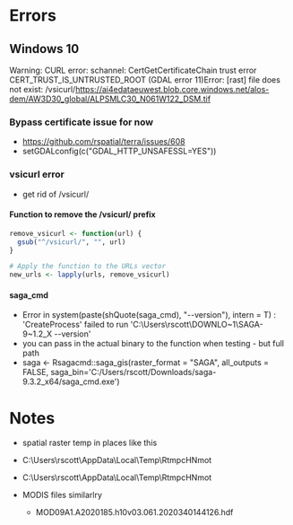# Errors
## Windows 10

Warning: CURL error: schannel: CertGetCertificateChain trust error CERT_TRUST_IS_UNTRUSTED_ROOT (GDAL error 11)Error: [rast] file does not exist: /vsicurl/https://ai4edataeuwest.blob.core.windows.net/alos-dem/AW3D30_global/ALPSMLC30_N061W122_DSM.tif

### Bypass certificate issue for now
- https://github.com/rspatial/terra/issues/608
- setGDALconfig(c("GDAL_HTTP_UNSAFESSL=YES"))

### vsicurl error
- get rid of /vsicurl/

#### Function to remove the /vsicurl/ prefix
```R
remove_vsicurl <- function(url) {
  gsub("^/vsicurl/", "", url)
}

# Apply the function to the URLs vector
new_urls <- lapply(urls, remove_vsicurl)
```

#### saga_cmd
- Error in system(paste(shQuote(saga_cmd), "--version"), intern = T) : 
  'CreateProcess' failed to run 'C:\Users\rscott\DOWNLO~1\SAGA-9~1.2_X --version'
- you can pass in the actual binary to the function when testing - but full path  
- saga <- Rsagacmd::saga_gis(raster_format = "SAGA", all_outputs = FALSE, saga_bin='C:/Users/rscott/Downloads/saga-9.3.2_x64/saga_cmd.exe')

# Notes
- spatial raster temp in places like this
- C:\Users\rscott\AppData\Local\Temp\RtmpcHNmot

- C:\Users\rscott\AppData\Local\Temp\RtmpcHNmot

- MODIS files similarlry
  - MOD09A1.A2020185.h10v03.061.2020340144126.hdf



